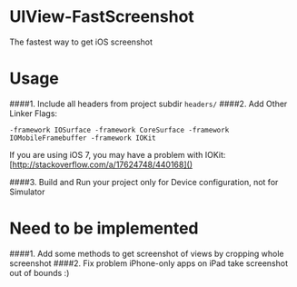 UIView-FastScreenshot
=====================

The fastest way to get iOS screenshot

Usage
=====================

####1. Include all headers from project subdir `headers/` 
####2. Add Other Linker Flags:

```
-framework IOSurface -framework CoreSurface -framework IOMobileFramebuffer -framework IOKit
```

If you are using iOS 7, you may have a problem with IOKit: [http://stackoverflow.com/a/17624748/440168]()

####3. Build and Run your project only for Device configuration, not for Simulator

Need to be implemented
=====================

####1. Add some methods to get screenshot of views by cropping whole screenshot
####2. Fix problem iPhone-only apps on iPad take screenshot out of bounds :)
